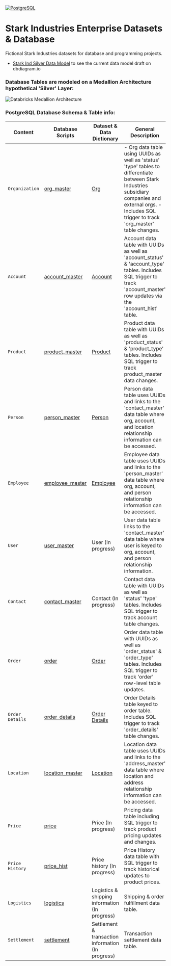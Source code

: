 <p>
    <a href="#"><img alt="PostgreSQL" src ="https://img.shields.io/badge/PostgreSQL-316192.svg?logo=postgresql&logoColor=white"></a>
</p>

# Stark Industries Enterprise Datasets & Database

Fictional Stark Industries datasets for database and programming projects.

* [Stark Ind Silver Data Model](https://dbdiagram.io/d/enterprise-data-model-65fda536ae072629ceba2dbb) to see the current data model draft on dbdiagram.io

### Database Tables are modeled on a Medallion Architecture hypothetical 'Silver' Layer:

![Databricks Medallion Architecture](https://docs.databricks.com/en/_images/medallion-architecture.png)


### PostgreSQL Database Schema & Table info:

| Content          | Database Scripts                                                                                      | Dataset & Data Dictionary                                                                            | General Description |
|------------------|-------------------------------------------------------------------------------------------------------|------------------------------------------------------------------------------------------------------|---------------------|
| `Organization`   | [org_master](https://github.com/sean-gits-py/stark_corp_dataset/tree/main/database/CRUD_scripts)      | [Org](https://github.com/sean-gits-py/stark_corp_dataset/tree/main/datasets/organizations)           | - Org data table using UUIDs as well as 'status' 'type' tables to differentiate between Stark Industries subsidiary companies and external orgs. - Includes SQL trigger to track 'org_master' table changes. |
| `Account`        | [account_master](https://github.com/sean-gits-py/stark_corp_dataset/tree/main/database/CRUD_scripts)  | [Account](https://github.com/sean-gits-py/stark_corp_dataset/tree/main/datasets/accounts)            | Account data table with UUIDs as well as 'account_status' & 'account_type' tables. Includes SQL trigger to track 'account_master' row updates via the 'account_hist' table. |
| `Product`        | [product_master](https://github.com/sean-gits-py/stark_corp_dataset/tree/main/database/CRUD_scripts)  | [Product](https://github.com/sean-gits-py/stark_corp_dataset/tree/main/datasets/products)            | Product data table with UUIDs as well as 'product_status' & 'product_type' tables. Includes SQL trigger to track product_master data changes. |
| `Person`         | [person_master](https://github.com/sean-gits-py/stark_corp_dataset/tree/main/database/CRUD_scripts)   | [Person](https://github.com/sean-gits-py/stark_corp_dataset/tree/main/datasets/persons)              | Person data table uses UUIDs and links to the 'contact_master' data table where org, account, and location relationship information can be accessed. |
| `Employee`       | [employee_master](https://github.com/sean-gits-py/stark_corp_dataset/tree/main/database/CRUD_scripts) | [Employee](https://github.com/sean-gits-py/stark_corp_dataset/tree/main/datasets/persons)            | Employee data table uses UUIDs and links to the 'person_master' data table where org, account, and person relationship information can be accessed. |
| `User`           | [user_master](https://github.com/sean-gits-py/stark_corp_dataset/tree/main/database/CRUD_scripts)     | User (In progress)                                                                                   | User data table links to the 'contact_master' data table where user is keyed to org, account, and person relationship information. |
| `Contact`        | [contact_master](https://github.com/sean-gits-py/stark_corp_dataset/tree/main/database/CRUD_scripts)  | Contact (In progress)                                                                                | Contact data table with UUIDs as well as 'status' 'type' tables. Includes SQL trigger to track account table changes. |
| `Order`          | [order](https://github.com/sean-gits-py/stark_corp_dataset/tree/main/database/CRUD_scripts)           | [Order](https://github.com/sean-gits-py/stark_corp_dataset/tree/main/datasets/order)                 | Order data table with UUIDs as well as 'order_status' & 'order_type' tables. Includes SQL trigger to track 'order' row-level table updates. |
| `Order Details`  | [order_details](https://github.com/sean-gits-py/stark_corp_dataset/tree/main/database/CRUD_scripts)   | [Order Details](https://github.com/sean-gits-py/stark_corp_dataset/tree/main/datasets/order_details) | Order Details table keyed to order table. Includes SQL trigger to track 'order_details' table changes. |
| `Location`       | [location_master](https://github.com/sean-gits-py/stark_corp_dataset/tree/main/database/CRUD_scripts) | [Location](https://github.com/sean-gits-py/stark_corp_dataset/tree/main/datasets/location)           | Location data table uses UUIDs and links to the 'address_master' data table where location and address relationship information can be accessed. |
| `Price`          | [price](https://github.com/sean-gits-py/stark_corp_dataset/tree/main/database/CRUD_scripts)           | Price (In progress)                                                                                  | Pricing data table including SQL trigger to track product pricing updates and changes. |
| `Price History`  | [price_hist](https://github.com/sean-gits-py/stark_corp_dataset/tree/main/database/CRUD_scripts)      | Price history (In progress)                                                                          | Price History data table with SQL trigger to track historical updates to product prices. |
| `Logistics`      | [logistics](https://github.com/sean-gits-py/stark_corp_dataset/tree/main/database/CRUD_scripts)       | Logistics & shipping information (In progress)                                                       | Shipping & order fulfillment data table. |
| `Settlement`     | [settlement](https://github.com/sean-gits-py/stark_corp_dataset/tree/main/database/CRUD_scripts)      | Settlement & transaction information (In progress)                                                   | Transaction settlement data table. |
